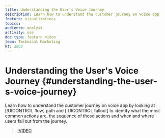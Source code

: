 ```yaml
---
title: Understanding the User's Voice Journey
description: Learn how to understand the customer journey on voice app by looking at flow path and fall out to identify what the most common actions are, the sequence of those actions and when and where users fall out from the journey.
feature: visualizations
topics: 
audience: analyst
activity: use
doc-type: feature video
team: Technical Marketing
kt: 2903
---
```


# Understanding the User's Voice Journey {#understanding-the-user-s-voice-journey}

Learn how to understand the customer journey on voice app by looking at [!UICONTROL flow] path and [!UICONTROL fallout] to identify what the most common actions are, the sequence of those actions and when and where users fall out from the journey.

>[!VIDEO](https://video.tv.adobe.com/v/27226/?quality=12)
